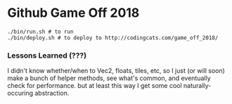 # Github Game Off 2018

```
./bin/run.sh # to run
./bin/deploy.sh # to deploy to http://codingcats.com/game_off_2018/
```

### Lessons Learned (???)

I didn't know whether/when to Vec2, floats, tiles, etc, so I just (or will soon) make a bunch of helper methods, see what's common, and eventually check for performance. but at least this way I get some cool naturally-occuring abstraction.
